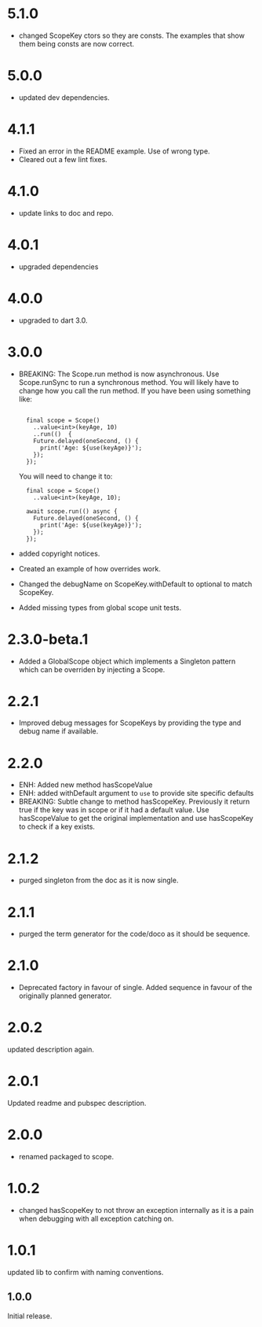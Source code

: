 # 5.1.0
- changed ScopeKey ctors so they are consts. The examples that show them being consts are now correct.

# 5.0.0
- updated dev dependencies.

# 4.1.1
- Fixed an error in the README example. Use of wrong type.
- Cleared out a few lint fixes.

# 4.1.0
- update links to doc and repo.

# 4.0.1
- upgraded dependencies

# 4.0.0
- upgraded to dart 3.0.

# 3.0.0
- BREAKING: The Scope.run method is now asynchronous. Use Scope.runSync to run a synchronous method.
  You will likely have to change how you call the run method.
  If you have been using something like:
  ``` 

    final scope = Scope()
      ..value<int>(keyAge, 10)
      ..run(()  {
      Future.delayed(oneSecond, () {
        print('Age: ${use(keyAge)}');
      });
    });
  ```

  You will need to change it to:
  ```
    final scope = Scope()
      ..value<int>(keyAge, 10);

    await scope.run(() async {
      Future.delayed(oneSecond, () {
        print('Age: ${use(keyAge)}');
      });
    });
    ```

- added copyright notices.
- Created an example of how overrides work.
- Changed the debugName on ScopeKey.withDefault to optional to match ScopeKey.
- Added missing types from global scope unit tests.

# 2.3.0-beta.1
- Added a GlobalScope object which implements a Singleton pattern which can be overriden by injecting a Scope.

# 2.2.1
- Improved debug messages for ScopeKeys by providing the type and debug name if available.

# 2.2.0
- ENH: Added new method hasScopeValue
- ENH: added withDefault argument to `use` to provide site specific defaults
- BREAKING: Subtle change to method hasScopeKey. Previously it return true if the key was in scope or if it had a default value.  Use hasScopeValue to get the original implementation and use hasScopeKey to check if a key exists.


# 2.1.2
- purged singleton from the doc as it is now single.

# 2.1.1
- purged the term generator for the code/doco as it should be sequence.

# 2.1.0
- Deprecated factory in favour of single. Added sequence in favour of the originally planned generator.

# 2.0.2
updated description again.
# 2.0.1
Updated readme and pubspec description.

# 2.0.0
- renamed packaged to scope.

# 1.0.2
- changed hasScopeKey to not throw an exception internally as it is a pain when debugging with all exception catching on.

# 1.0.1
updated lib to confirm with naming conventions.

## 1.0.0

Initial release.
